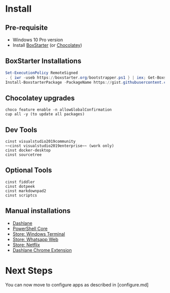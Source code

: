 # Install

## Pre-requisite

* Windows 10 Pro version
* Install [BoxStarter](https://boxstarter.org) (or [Chocolatey](https://chocolatey.org/install))

## BoxStarter Installations
 
```powershell
Set-ExecutionPolicy RemoteSigned
. { iwr -useb https://boxstarter.org/bootstrapper.ps1 } | iex; Get-Boxstarter -Force
Install-BoxstarterPackage -PackageName https://gist.githubusercontent.com/whihathac/c7222eccf8c24b74569847630727ab74/raw/fadd1e793f361be1c838a4c404d065705b1a7b86/Boxstarter.txt -DisableReboots
```

## Chocolatey upgrades

```
choco feature enable -n allowGlobalConfirmation
cup all -y (to update all packages)
```

## Dev Tools

```
cinst visualstudio2019community
~~cinst visualstudio2019enterprise~~ (work only)
cinst docker-desktop
cinst sourcetree
```

## Optional Tools

```
cinst fiddler
cinst dotpeek
cinst markdownpad2
cinst scriptcs
```

## Manual installations

* [Dashlane](https://www.dashlane.com/download)
* [PowerShell Core](https://github.com/PowerShell/PowerShell/releases)
* [Store: Windows Terminal](https://www.microsoft.com/en-us/p/windows-terminal-preview/9n0dx20hk701)
* [Store: Whatsapp Web](https://www.microsoft.com/en-us/p/whatsapp-desktop/9nksqgp7f2nh)
* [Store: Netflix](https://www.microsoft.com/en-us/p/netflix/9wzdncrfj3tj)
* [Dashlane Chrome Extension](https://chrome.google.com/webstore/detail/dashlane-password-manager/fdjamakpfbbddfjaooikfcpapjohcfmg)

# Next Steps
You can now move to configure apps as described in [configure.md]

